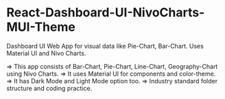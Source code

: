 # React-Dashboard-UI-NivoCharts-MUI-Theme

Dashboard UI Web App for visual data like Pie-Chart, Bar-Chart. Uses Material UI and Nivo Charts.

=> This app consists of Bar-Chart, Pie-Chart, Line-Chart, Geography-Chart using Nivo Charts. 
=> It uses Material UI for components and color-theme. 
=> It has Dark Mode and Light Mode option too. 
=> Industry standard folder structure and coding practice.
